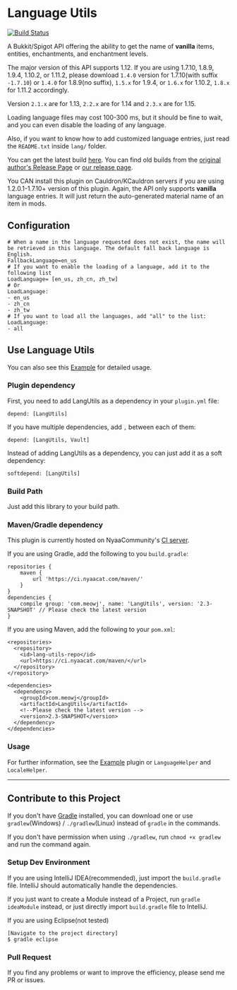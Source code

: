 Language Utils
==============

[![Build Status](https://ci.nyaacat.com/job/LanguageUtils/badge/icon)](https://ci.nyaacat.com/job/LanguageUtils/)

A Bukkit/Spigot API offering the ability to get the name of **vanilla** items, entities, enchantments, and enchantment levels.

The major version of this API supports 1.12. If you are using 1.7.10, 1.8.9, 1.9.4, 1.10.2, or 1.11.2, please download `1.4.0` version for 1.7.10(with suffix `-1.7.10`) or `1.4.0` for 1.8.9(no suffix), `1.5.x` for 1.9.4, or `1.6.x` for 1.10.2, `1.8.x` for 1.11.2 accordingly.

Version `2.1.x` are for 1.13, `2.2.x` are for 1.14 and `2.3.x` are for 1.15.

Loading language files may cost 100-300 ms, but it should be fine to wait, and you can even disable the loading of any language.

Also, if you want to know how to add customized language entries, just read the `README.txt` inside `lang/` folder.

You can get the latest build [here](https://ci.nyaacat.com/job/LanguageUtils/).
You can find old builds from the [original author's Release Page](https://github.com/MascusJeoraly/LanguageUtils/releases)
or [our release page](https://github.com/NyaaCat/LanguageUtils/releases).

You CAN install this plugin on Cauldron/KCauldron servers if you are using 1.2.0.1-1.7.10+ version of this plugin. Again, the API only supports **vanilla** language entries. It will just return the auto-generated material name of an item in mods.

## Configuration

```
# When a name in the language requested does not exist, the name will be retrieved in this language. The default fall back language is English.
FallbackLanguage=en_us
# If you want to enable the loading of a language, add it to the following list
LoadLanguage= [en_us, zh_cn, zh_tw]
# Or
LoadLanguage:
- en_us
- zh_cn
- zh_tw
# If you want to load all the languages, add "all" to the list:
LoadLanguage:
- all
```

## Use Language Utils

You can also see this [Example](https://github.com/MascusJeoraly/LangUtilsExample "Example") for detailed usage.

### Plugin dependency

First, you need to add LangUtils as a dependency in your `plugin.yml` file:

	depend: [LangUtils]

If you have multiple dependencies, add `,` between each of them:

	depend: [LangUtils, Vault]

Instead of adding LangUtils as a dependency, you can just add it as a soft dependency:

	softdepend: [LangUtils]

### Build Path

Just add this library to your build path.

### Maven/Gradle dependency

This plugin is currently hosted on NyaaCommunity's [CI server](https://ci.nyaacat.com/maven/com/meowj/LangUtils/).

If you are using Gradle, add the following to you `build.gradle`:

	repositories {
	    maven {
	        url 'https://ci.nyaacat.com/maven/'
	    }
	}
	dependencies {
		compile group: 'com.meowj', name: 'LangUtils', version: '2.3-SNAPSHOT' // Please check the latest version
	}

If you are using Maven, add the following to your `pom.xml`:

	<repositories>
	  <repository>
	    <id>lang-utils-repo</id>
	    <url>https://ci.nyaacat.com/maven/</url>
	  </repository>
	</repository>

	<dependencies>
	  <dependency>
	    <groupId>com.meowj</groupId>
	    <artifactId>LangUtils</artifactId>
		<!--Please check the latest version -->  
	    <version>2.3-SNAPSHOT</version>
	  </dependency>
	</dependencies>

### Usage

For further information, see the [Example](https://github.com/MascusJeoraly/LangUtilsExample "Example") plugin or `LanguageHelper` and `LocaleHelper`.

----------

## Contribute to this Project

If you don't have [Gradle](http://gradle.org/ "Gradle") installed, you can download one or use `gradlew`(Windows) / `./gradlew`(Linux) instead of `gradle` in the commands.

If you don't have permission when using `./gradlew`, run `chmod +x gradlew` and run the command again.

### Setup Dev Environment

If you are using IntelliJ IDEA(recommended), just import the `build.gradle` file. IntelliJ should automatically handle the dependencies.

If you just want to create a Module instead of a Project, run `gradle ideaModule` instead, or just directly import `build.gradle` file to IntelliJ.

If you are using Eclipse(not tested)

	[Navigate to the project directory]
	$ gradle eclipse

### Pull Request

If you find any problems or want to improve the efficiency, please send me PR or issues.
